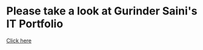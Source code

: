 # Please take a look at Gurinder Saini's IT Portfolio

[Click here](http://sainguri.dev.fast.sheridanc.on.ca/Assignments/Projects/gridus-samuel/layouts/samuel/)
